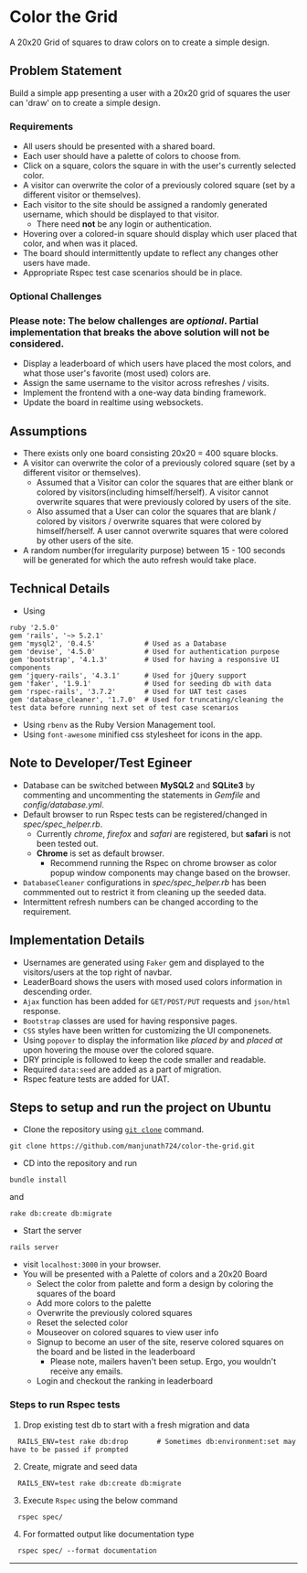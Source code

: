 # Color the Grid

A 20x20 Grid of squares to draw colors on to create a simple design.

## Problem Statement
Build a simple app presenting a user with a 20x20 grid of squares the user can 'draw' on to create a simple design.

### Requirements
- All users should be presented with a shared board.
- Each user should have a palette of colors to choose from.
- Click on a square, colors the square in with the user's currently selected color.
- A visitor can overwrite the color of a previously colored square (set by a different visitor or themselves).
- Each visitor to the site should be assigned a randomly generated username, which should be displayed to that visitor.
  - There need **not** be any login or authentication.
- Hovering over a colored-in square should display which user placed that color, and when was it placed.
- The board should intermittently update to reflect any changes other users have made.
- Appropriate Rspec test case scenarios should be in place.

### Optional Challenges
### Please note: The below challenges are _optional_. Partial implementation that breaks the above solution will not be considered.
- Display a leaderboard of which users have placed the most colors, and what those user's favorite (most used) colors are.
- Assign the same username to the visitor across refreshes / visits.
- Implement the frontend with a one-way data binding framework.
- Update the board in realtime using websockets.

## Assumptions
- There exists only one board consisting 20x20 = 400 square blocks.
- A visitor can overwrite the color of a previously colored square (set by a different visitor or themselves).
  - Assumed that a Visitor can color the squares that are either blank or colored by visitors(including himself/herself). A visitor cannot overwrite squares that were previously colored by users of the site.
  - Also assumed that a User can color the squares that are blank / colored by visitors / overwrite squares that were colored by himself/herself. A user cannot overwrite squares that were colored by other users of the site.
- A random number(for irregularity purpose) between 15 - 100 seconds will be generated for which the auto refresh would take place.

## Technical Details
- Using
```
ruby '2.5.0'
gem 'rails', '~> 5.2.1'
gem 'mysql2', '0.4.5'            # Used as a Database
gem 'devise', '4.5.0'            # Used for authentication purpose
gem 'bootstrap', '4.1.3'         # Used for having a responsive UI components
gem 'jquery-rails', '4.3.1'      # Used for jQuery support
gem 'faker', '1.9.1'             # Used for seeding db with data
gem 'rspec-rails', '3.7.2'       # Used for UAT test cases
gem 'database_cleaner', '1.7.0'  # Used for truncating/cleaning the test data before running next set of test case scenarios
```
- Using `rbenv` as the Ruby Version Management tool.
- Using `font-awesome` minified css stylesheet for icons in the app.

## Note to Developer/Test Egineer
- Database can be switched between **MySQL2** and **SQLite3** by commenting and uncommenting the statements in _Gemfile_ and _config/database.yml_.
- Default browser to run Rspec tests can be registered/changed in _spec/spec_helper.rb_.
  - Currently _chrome_, _firefox_ and _safari_ are registered, but **safari** is not been tested out.
  - **Chrome** is set as default browser.
    - Recommend running the Rspec on chrome browser as color popup window components may change based on the browser.
- `DatabaseCleaner` configurations in _spec/spec_helper.rb_ has been commmented out to restrict it from cleaning up the seeded data.
- Intermittent refresh numbers can be changed according to the requirement.

## Implementation Details
- Usernames are generated using `Faker` gem and displayed to the visitors/users at the top  right of navbar.
- LeaderBoard shows the users with mosed used colors information in descending order.
- `Ajax` function has been added for `GET/POST/PUT` requests and `json/html` response.
- `Bootstrap` classes are used for having responsive pages.
- `CSS` styles have been written for customizing the UI componenets.
- Using `popover` to display the information like _placed by_ and _placed at_ upon hovering the mouse over the colored square.
- DRY principle is followed to keep the code smaller and readable.
- Required `data:seed` are added as a part of migration.
- Rspec feature tests are added for UAT.

## Steps to setup and run the project on Ubuntu
- Clone the repository using [`git clone`](https://git-scm.com/book/en/v2/Git-Basics-Getting-a-Git-Repository) command.
```
git clone https://github.com/manjunath724/color-the-grid.git
```
- CD into the repository and run 
```
bundle install
``` 
and 
```
rake db:create db:migrate
```
- Start the server
```
rails server
```
- visit `localhost:3000` in your browser.
- You will be presented with a Palette of colors and a 20x20 Board
  - Select the color from palette and form a design by coloring the squares of the board
  - Add more colors to the palette
  - Overwrite the previously colored squares
  - Reset the selected color
  - Mouseover on colored squares to view user info
  - Signup to become an user of the site, reserve colored squares on the board and be listed in the leaderboard
    - Please note, mailers haven't been setup. Ergo, you wouldn't receive any emails.
  - Login and checkout the ranking in leaderboard
  
### Steps to run Rspec tests
  1. Drop existing test db to start with a fresh migration and data
  ```
    RAILS_ENV=test rake db:drop       # Sometimes db:environment:set may have to be passed if prompted
  ```
  
  2. Create, migrate and seed data
  ```
    RAILS_ENV=test rake db:create db:migrate
  ```
  
  3. Execute `Rspec` using the below command
  ```
    rspec spec/
  ```
  4. For formatted output like documentation type
  ```
    rspec spec/ --format documentation
  ```
<hr>
